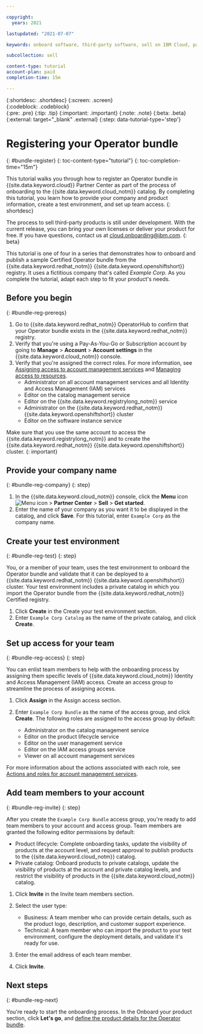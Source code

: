 ```yaml
---

copyright:
  years: 2021

lastupdated: "2021-07-07"

keywords: onboard software, third-party software, sell on IBM Cloud, partner center, operator, validate, test, Red Hat OpenShift cluster, bundle, Kubernetes cluster, product details, catalog listing, support, pricing, BYOL

subcollection: sell

content-type: tutorial
account-plan: paid
completion-time: 15m 

---
```


{:shortdesc: .shortdesc}
{:screen: .screen}  
{:codeblock: .codeblock}  
{:pre: .pre}
{:tip: .tip}
{:important: .important}
{:note: .note}
{:beta: .beta}
{:external: target="_blank" .external}
{:step: data-tutorial-type='step'} 


# Registering your Operator bundle 
{: #bundle-register}
{: toc-content-type="tutorial"} 
{: toc-completion-time="15m"} 

This tutorial walks you through how to register an Operator bundle in {{site.data.keyword.cloud}} Partner Center as part of the process of onboarding to the {{site.data.keyword.cloud_notm}} catalog. By completing this tutorial, you learn how to provide your company and product information, create a test environment, and set up team access.
{: shortdesc}

The process to sell third-party products is still under development. With the current release, you can bring your own licenses or deliver your product for free. If you have questions, contact us at cloud.onboarding@ibm.com.
{: beta}

This tutorial is one of four in a series that demonstrates how to onboard and publish a sample Certified Operator bundle from the {{site.data.keyword.redhat_notm}} {{site.data.keyword.openshiftshort}} registry. It uses a fictitious company that's called *Example Corp*. As you complete the tutorial, adapt each step to fit your product's needs.

## Before you begin
{: #bundle-reg-prereqs}

1. Go to {{site.data.keyword.redhat_notm}} OperatorHub to confirm that your Operator bundle exists in the {{site.data.keyword.redhat_notm}} registry.
1. Verify that you're using a Pay-As-You-Go or Subscription account by going to **Manage** > **Account** > **Account settings** in the {{site.data.keyword.cloud_notm}} console. 
1. Verify that you're assigned the correct roles. For more information, see [Assigning access to account management services](/docs/account?topic=account-account-services) and [Managing access to resources](/docs/account?topic=account-assign-access-resources).
   * Administrator on all account management services and all Identity and Access Management (IAM) services
   * Editor on the catalog management service
   * Editor on the {{site.data.keyword.registrylong_notm}} service
   * Administrator on the {{site.data.keyword.redhat_notm}} {{site.data.keyword.openshiftshort}} cluster
   * Editor on the software instance service

Make sure that you use the same account to access the {{site.data.keyword.registrylong_notm}} and to create the {{site.data.keyword.redhat_notm}} {{site.data.keyword.openshiftshort}} cluster.
{: important}


## Provide your company name
{: #bundle-reg-company}
{: step}

1. In the {{site.data.keyword.cloud_notm}} console, click the **Menu** icon ![Menu icon](../icons/icon_hamburger.svg "Menu") > **Partner Center** > **Sell** > **Get started**.
1. Enter the name of your company as you want it to be displayed in the catalog, and click **Save**. For this tutorial, enter `Example Corp` as the company name. 

## Create your test environment
{: #bundle-reg-test}
{: step}

You, or a member of your team, uses the test environment to onboard the Operator bundle and validate that it can be deployed to a {{site.data.keyword.redhat_notm}} {{site.data.keyword.openshiftshort}} cluster. Your test environment includes a private catalog in which you import the Operator bundle from the {{site.data.keyword.redhat_notm}} Certified registry. 

1. Click **Create** in the Create your test environment section. 
1. Enter `Example Corp Catalog` as the name of the private catalog, and click **Create**.

## Set up access for your team 
{: #bundle-reg-access}
{: step}

You can enlist team members to help with the onboarding process by assigning them specific levels of {{site.data.keyword.cloud_notm}} Identity and Access Management (IAM) access. Create an access group to streamline the process of assigning access.

1. Click **Assign** in the Assign access section.
1. Enter `Example Corp Bundle` as the name of the access group, and click **Create**. The following roles are assigned to the access group by default:
  
    * Administrator on the catalog management service
    * Editor on the product lifecycle service
    * Editor on the user management service
    * Editor on the IAM access groups service
    * Viewer on all account management services
  
For more information about the actions associated with each role, see [Actions and roles for account management services](/docs/sell?topic=account-account-services#account-management-actions-roles).

## Add team members to your account
{: #bundle-reg-invite}
{: step}

After you create the `Example Corp Bundle` access group, you're ready to add team members to your account and access group. Team members are granted the following editor permissions by default: 

* Product lifecycle: Complete onboarding tasks, update the visibility of products at the account level, and request approval to publish products to the {{site.data.keyword.cloud_notm}} catalog.
* Private catalog: Onboard products to private catalogs, update the visibility of products at the account and private catalog levels, and restrict the visibility of products in the {{site.data.keyword.cloud_notm}} catalog.


1. Click **Invite** in the Invite team members section. 
1. Select the user type:

    * Business: A team member who can provide certain details, such as the product logo, description, and customer support experience.
    * Technical: A team member who can import the product to your test environment, configure the deployment details, and validate it's ready for use.

1. Enter the email address of each team member.
1. Click **Invite**.

## Next steps
{: #bundle-reg-next}

You're ready to start the onboarding process. In the Onboard your product section, click **Let's go**, and [define the product details for the Operator bundle](/docs/sell?topic=sell-bundle-define).

